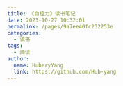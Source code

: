 ```yaml
---
title: 《自控力》读书笔记
date: 2023-10-27 10:32:01
permalink: /pages/9a7ee40fc232253e
categories:
  - 读书
tags:
  - 阅读
author:
  name: HuberyYang
  link: https://github.com/Hub-yang
---
```

